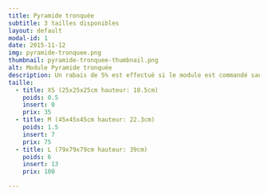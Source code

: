 ```yaml
---
title: Pyramide tronquée
subtitle: 3 tailles disponibles
layout: default
modal-id: 1
date: 2015-11-12
img: pyramide-tronquee.png
thumbnail: pyramide-tronquee-thumbnail.png
alt: Module Pyramide tronquée
description: Un rabais de 5% est effectué si le module est commandé sans inserts.
taille:
  - title: XS (25x25x25cm hauteur: 10.5cm)
    poids: 0.5
    insert: 0
    prix: 35
  - title: M (45x45x45cm hauteur: 22.3cm)
    poids: 1.5
    insert: 7
    prix: 75
  - title: L (79x79x79cm hauteur: 39cm)
    poids: 6
    insert: 13
    prix: 100

---
```

